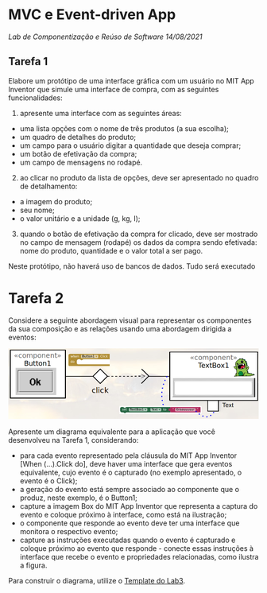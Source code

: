 # MVC e Event-driven App
*Lab de Componentização e Reúso de Software 14/08/2021*

## Tarefa 1

Elabore um protótipo de uma interface gráfica com um usuário no MIT App Inventor que simule uma interface de compra, com as seguintes funcionalidades:
1. apresente uma interface com as seguintes áreas:
  * uma lista opções com o nome de três produtos (a sua escolha);
  * um quadro de detalhes do produto;
  * um campo para o usuário digitar a quantidade que deseja comprar;
  * um botão de efetivação da compra;
  * um campo de mensagens no rodapé.
2. ao clicar no produto da lista de opções, deve ser apresentado no quadro de detalhamento:
  * a imagem do produto;
  * seu nome;
  * o valor unitário e a unidade (g, kg, l);
3. quando o botão de efetivação da compra for clicado, deve ser mostrado no campo de mensagem (rodapé) os dados da compra sendo efetivada: nome do produto, quantidade e o valor total a ser pago.

Neste protótipo, não haverá uso de bancos de dados. Tudo será executado

# Tarefa 2

Considere a seguinte abordagem visual para representar os componentes da sua composição e as relações usando uma abordagem dirigida a eventos:

![MIT App Inventor](images/mit-app-inventor-events.png)

Apresente um diagrama equivalente para a aplicação que você desenvolveu na Tarefa 1, considerando:
* para cada evento representado pela cláusula do MIT App Inventor [When (...).Click do], deve haver uma interface que gera eventos equivalente, cujo evento é o capturado (no exemplo apresentado, o evento é o Click);
* a geração do evento está sempre associado ao componente que o produz, neste exemplo, é o Button1;
* capture a imagem Box do MIT App Inventor que representa a captura do evento e coloque próximo à interface, como está na ilustração;
* o componente que responde ao evento deve ter uma interface que monitora o respectivo evento;
* capture as instruções executadas quando o evento é capturado e coloque próximo ao evento que responde - conecte essas instruções à interface que recebe o evento e propriedades relacionadas, como ilustra a figura.

Para construir o diagrama, utilize o [Template do Lab3](https://docs.google.com/presentation/d/1KcXoJJa4up8X8M-7crZzSSg_ZcBGjFH2UX8OugLu-LI/edit?usp=sharing).
